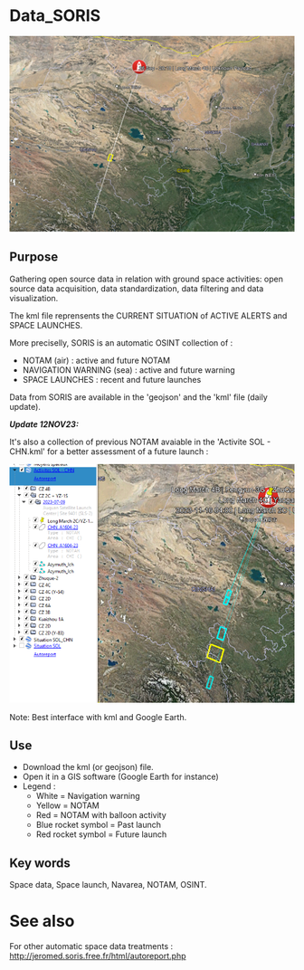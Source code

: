 # Data_SORIS

![alt text](https://github.com/JeromeSORIS/Data_SORIS/blob/main/Sample_CHINA_2023-09-26.png)

## Purpose
Gathering open source data in relation with ground space activities: open source data acquisition, data standardization, data filtering and data visualization.

The kml file reprensents the CURRENT SITUATION of ACTIVE ALERTS and SPACE LAUNCHES.

More preciselly, SORIS is an automatic OSINT collection of :
- NOTAM (air) : active and future NOTAM
- NAVIGATION WARNING (sea) : active and future warning
- SPACE LAUNCHES : recent and future launches

Data from SORIS are available in the 'geojson' and the 'kml' file (daily update).

***Update 12NOV23:***

It's also a collection of previous NOTAM avaiable in the 'Activite SOL - CHN.kml' for a better assessment of a future launch :

![alt text](https://github.com/JeromeSORIS/Data_SORIS/blob/main/Sample_CHINA_2023-11-12.png)


Note: Best interface with kml and Google Earth.


## Use
- Download the kml (or geojson) file.
- Open it in a GIS software (Google Earth for instance)
- Legend :
  - White = Navigation warning
  - Yellow = NOTAM
  - Red = NOTAM with balloon activity
  - Blue rocket symbol = Past launch
  - Red rocket symbol = Future launch


## Key words
Space data, Space launch, Navarea,  NOTAM, OSINT.

# See also
For other automatic space data treatments : http://jeromed.soris.free.fr/html/autoreport.php
